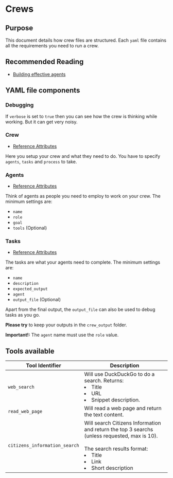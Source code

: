 # Crews

## Purpose
This document details how crew files are structured. Each `yaml` file contains all the requirements 
you need to run a crew. 

## Recommended Reading 
- [Building effective agents](https://docs.crewai.com/guides/agents/crafting-effective-agents)

## YAML file components

### Debugging
If `verbose` is set to `true` then you can see how the crew is thinking while working. But it can get
very noisy.

### Crew
- [Reference Attributes](https://docs.crewai.com/concepts/crews#crew-attributes)

Here you setup your crew and what they need to do. You have to specify `agents`, `tasks` and
`process` to take.

### Agents
- [Reference Attributes](https://docs.crewai.com/concepts/agents#agent-attributes)

Think of agents as people you need to employ to work on your crew. The minimum settings are:

- `name`
- `role`
- `goal`
- `tools` (Optional)

### Tasks
- [Reference Attributes](https://docs.crewai.com/concepts/tasks#task-attributes)

The tasks are what your agents need to complete. The minimum settings are:

- `name`
- `description`
- `expected_output`
- `agent`
- `output_file` (Optional)

Apart from the final output, the `output_file` can also be used to debug tasks
as you go. 

**Please try** to keep your outputs in the `crew_output` folder.

**Important!:** The `agent` name must use the `role` value.

## Tools available

| Tool Identifier | Description                                                                                                                                                                        |
|----|------------------------------------------------------------------------------------------------------------------------------------------------------------------------------------|
| `web_search` | Will use DuckDuckGo to do a search. Returns:<br><li>Title <br><li>URL<br><li>Snippet description.                                                                                  |
| `read_web_page` | Will read a web page and return the text content.                                                                                                                                  
| `citizens_information_search` | Will search Citizens Information and return the top 3 searchs (unless requested, max is 10).<br><br>The search results format:<br><li>Title<br/><li>Link<br/><li>Short description |

